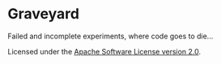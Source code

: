 Graveyard
=========

Failed and incomplete experiments, where code goes to die...

Licensed under the [Apache Software License version 2.0](LICENSE.md).
